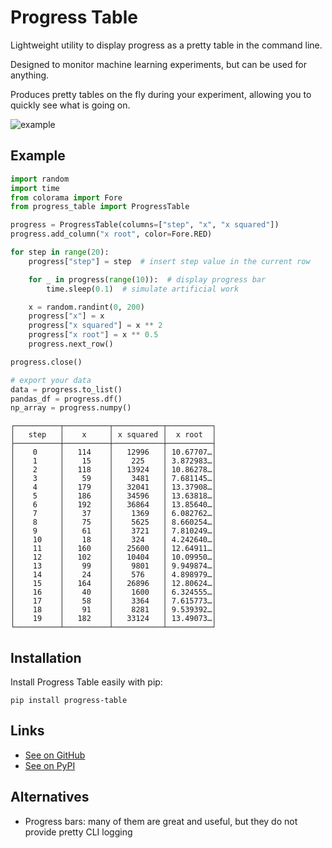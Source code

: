 # Progress Table

Lightweight utility to display progress as a pretty table in the command line.

Designed to monitor machine learning experiments, but can be used for anything.

Produces pretty tables on the fly during your experiment, allowing you to quickly see what is going on.

![example](https://github.com/gahaalt/progress-table/blob/main/progress_table_example.png?raw=true)

## Example

```python
import random
import time
from colorama import Fore
from progress_table import ProgressTable

progress = ProgressTable(columns=["step", "x", "x squared"])
progress.add_column("x root", color=Fore.RED)

for step in range(20):
    progress["step"] = step  # insert step value in the current row

    for _ in progress(range(10)):  # display progress bar
        time.sleep(0.1)  # simulate artificial work

    x = random.randint(0, 200)
    progress["x"] = x
    progress["x squared"] = x ** 2
    progress["x root"] = x ** 0.5
    progress.next_row()

progress.close()

# export your data
data = progress.to_list()
pandas_df = progress.df()
np_array = progress.numpy()
```

```stdout
┌──────────┬──────────┬───────────┬──────────┐
│   step   │    x     │ x squared │  x root  │
├──────────┼──────────┼───────────┼──────────┤
│    0     │   114    │   12996   │ 10.67707…│
│    1     │    15    │    225    │ 3.872983…│
│    2     │   118    │   13924   │ 10.86278…│
│    3     │    59    │    3481   │ 7.681145…│
│    4     │   179    │   32041   │ 13.37908…│
│    5     │   186    │   34596   │ 13.63818…│
│    6     │   192    │   36864   │ 13.85640…│
│    7     │    37    │    1369   │ 6.082762…│
│    8     │    75    │    5625   │ 8.660254…│
│    9     │    61    │    3721   │ 7.810249…│
│    10    │    18    │    324    │ 4.242640…│
│    11    │   160    │   25600   │ 12.64911…│
│    12    │   102    │   10404   │ 10.09950…│
│    13    │    99    │    9801   │ 9.949874…│
│    14    │    24    │    576    │ 4.898979…│
│    15    │   164    │   26896   │ 12.80624…│
│    16    │    40    │    1600   │ 6.324555…│
│    17    │    58    │    3364   │ 7.615773…│
│    18    │    91    │    8281   │ 9.539392…│
│    19    │   182    │   33124   │ 13.49073…│
└──────────┴──────────┴───────────┴──────────┘
```

## Installation

Install Progress Table easily with pip:

```
pip install progress-table
```

## Links

* [See on GitHub](https://github.com/gahaalt/progress-table)
* [See on PyPI](https://pypi.org/project/progress-table)

## Alternatives

* Progress bars: many of them are great and useful, but they do not provide pretty CLI logging